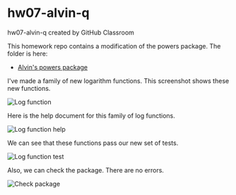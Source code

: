 # hw07-alvin-q
hw07-alvin-q created by GitHub Classroom

This homework repo contains a modification of the powers package. The folder is here:

- [Alvin's powers package](https://github.com/STAT545-UBC-students/hw07-alvin-q/tree/master/powers)

I've made a family of new logarithm functions. This screenshot shows these new functions.

![Log function](https://github.com/STAT545-UBC-students/hw07-alvin-q/blob/master/screenshots/log_function.PNG)

Here is the help document for this family of log functions.

![Log function help](https://github.com/STAT545-UBC-students/hw07-alvin-q/blob/master/screenshots/log_help.PNG)

We can see that these functions pass our new set of tests.

![Log function test](https://github.com/STAT545-UBC-students/hw07-alvin-q/blob/master/screenshots/log_test.PNG)

Also, we can check the package. There are no errors.

![Check package](https://github.com/STAT545-UBC-students/hw07-alvin-q/blob/master/screenshots/package_check.PNG)